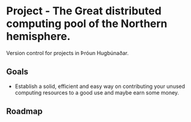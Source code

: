 Project - The Great distributed computing pool of the Northern hemisphere. 
=======
Version control for projects in Þróun Hugbúnaðar.


## Goals
-	Establish a solid, efficient and easy way on contributing your unused computing resources to a good use and maybe
earn some money.

## Roadmap


